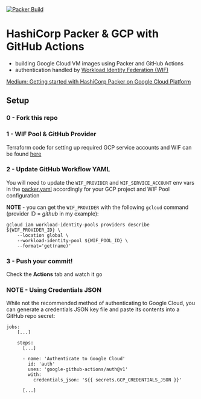 [![Packer Build](https://github.com/Neutrollized/packer-gcp-with-githubactions/actions/workflows/packer.yaml/badge.svg)](https://github.com/Neutrollized/packer-gcp-with-githubactions/actions/workflows/packer.yaml)

# HashiCorp Packer & GCP with GitHub Actions

- building Google Cloud VM images using Packer and GitHub Actions
- authentication handled by [Workload Identity Federation (WIF)](https://cloud.google.com/iam/docs/workload-identity-federation)

[Medium: Getting started with HashiCorp Packer on Google Cloud Platform](https://medium.com/@glen.yu/getting-started-with-hashicorp-packer-on-google-cloud-platform-a36bfeffbfa9)

## Setup

### 0 - Fork this repo

### 1 - WIF Pool & GitHub Provider
Terraform code for setting up required GCP service accounts and WIF can be found [here](./terraform)

### 2 - Update GitHub Workflow YAML
You will need to update the `WIF_PROVIDER` and `WIF_SERVICE_ACCOUNT` env vars in the [packer.yaml](.github/workflow/packer.yaml) accordingly for your GCP project and WIF Pool configuration

**NOTE** - you can get the `WIF_PROVIDER` with the following `gcloud` command (provider ID = *github* in my example): 
```console
gcloud iam workload-identity-pools providers describe ${WIF_PROVIDER_ID} \
    --location global \
    --workload-identity-pool ${WIF_POOL_ID} \
    --format='get(name)'
```

### 3 - Push your commit!
Check the **Actions** tab and watch it go


### NOTE - Using Credentials JSON
While not the recommended method of authenticating to Google Cloud, you can generate a credentials JSON key file and paste its contents into a GitHub repo secret:
```
jobs:
    [...]

    steps:
      [...]

      - name: 'Authenticate to Google Cloud'
        id: 'auth'
        uses: 'google-github-actions/auth@v1'
        with:
          credentials_json: '${{ secrets.GCP_CREDENTIALS_JSON }}'

      [...]
```
